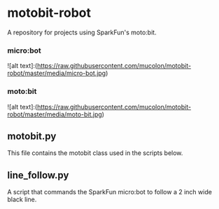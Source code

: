 # motobit-robot

A repository for projects using SparkFun's moto:bit.

### micro:bot

![alt text]:(https://raw.githubusercontent.com/mucolon/motobit-robot/master/media/micro-bot.jpg)

### moto:bit

![alt text]:(https://raw.githubusercontent.com/mucolon/motobit-robot/master/media/moto-bit.jpg)

## motobit.py

This file contains the motobit class used in the scripts below.

## line_follow.py

A script that commands the SparkFun micro:bot to follow a 2 inch wide black line.
